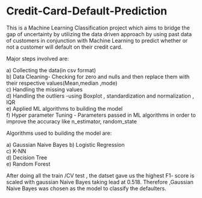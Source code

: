 # Credit-Card-Default-Prediction
This is a Machine Learning Classification project which aims to bridge the gap of uncertainty by utilizing the data driven approach by using past data of customers in conjunction with Machine Learning to predict whether or not a customer will default on their credit card.

Major steps involved are:

a) Collecting the data(in csv format)       
b) Data Cleaning- Checking for zero and nulls and then replace them with their respective values(Mean,median ,mode)           
c) Handling the missing values  
d) Handling the outliers -using Boxplot , standardization and normalization , IQR    
e) Applied ML algorithms to building the model               
f) Hyper parameter Tuning - Parameters passed in ML algorithms in order to improve the accuracy like n_estimator, random_state

Algorithms used to building the model are: 

a) Gaussian Naive Bayes 
b) Logistic Regression                                                                                                                     
c) K-NN                                                                                                                                   
d) Decision Tree                                                                                                                           
e) Random Forest

After doing all the train /CV test , the datset gave us the highest F1- score is scaled with gaussian Naive Bayes taking lead at 0.518.
Therefore ,Gaussian Naive Bayes was chosen as the model to classify the defaulters.
